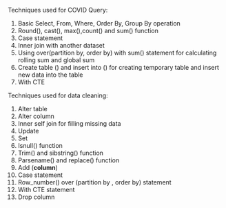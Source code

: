 Techniques used for COVID Query:
1.	Basic Select, From, Where, Order By, Group By operation
2.	Round(), cast(), max(),count() and sum() function
3.	Case statement
4.	Inner join with another dataset 
5.	Using over(partition by, order by) with sum() statement for calculating rolling sum and global sum
6.	Create table () and  insert into () for creating temporary table and insert new data into the table
7.	With CTE


Techniques used for data cleaning:
1.	Alter table
2.	Alter column
3.	Inner self join for filling missing data
4.	Update
5.	Set 
6.	Isnull() function
7.	Trim() and sibstring() function
8.	Parsename() and replace() function
9.	Add (__column__)
10.	Case statement 
11.	Row_number() over (partition by , order by) statement
12.	With CTE statement
13.	Drop column
